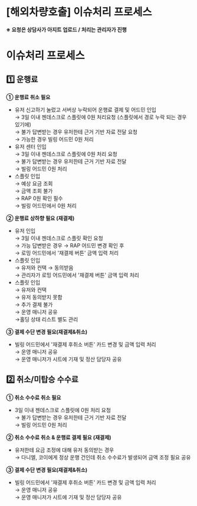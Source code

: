 # [해외차량호출] 이슈처리 프로세스

****※ 요청은 상담사가 아지트 업로드 / 처리는 관리자가 진행****

**이슈처리 프로세스**
=============

**1️⃣ 운행료**
-----------

**① 운행료 취소 필요**

* 유저 신고하기 눌렀고 서버상 누락되어 운행료 결제 및 어드민 인입  
  → 3일 이내 젠데스크로 스플릿에 0원 처리요청 (스플릿에서 경로 누락 되는 경우 있기에)  
  → 불가 답변받는 경우 유저한테 근거 기반 자료 전달 요청  
  → 가능한 경우 빌링 어드민 0원 처리
* 유저 센터 인입  
  → 3일 이내 젠데스크로 스플릿에 0원 처리 요청  
  → 불가 답변받는 경우 유저한테 근거 기반 자료 전달  
  → 빌링 어드민 0원 처리
* 스플릿 인입  
  → 예상 요금 조회  
  → 금액 조회 불가  
  → RAP 0원 확인 필수  
  → 빌링 어드민에서 0원 처리

**② 운행료 상하향 필요 (재결제)**

* 유저 인입  
  → 3일 이내 젠데스크로 스플릿 확인 요청  
  → 가능 답변받은 경우 → RAP 어드민 변경 확인 후  
  → 로밍 어드민에서 '재결제 버튼' 금액 입력 처리
* 스플릿 인입  
  → 유저와 컨택 → 동의받음  
  → 관리자가 로밍 어드민에서 '재결제 버튼' 금액 입력 처리
* 스플릿 인입  
  → 유저와 컨택  
  → 유저 동의받지 못함  
  → 추가 결제 불가  
  → 운영 매니저 공유  
  →홀딩 상태 리스트 별도 관리

**③ 결제 수단 변경 필요(재결제&취소)**

* 빌링 어드민에서 '재결제 후취소 버튼' 카드 변경 및 금액 입력 처리  
  → 운영 매니저 공유  
  → 운영 매니저가 시트에 기재 및 정산 담당자 공유

**2️⃣ 취소/미탑승 수수료**
------------------

**① 취소 수수료 취소 필요**

* 3일 이내 젠데스크로 스플릿에 0원 처리 요청  
  → 불가 답변받는 경우 유저한테 근거 기반 자료 전달   
  → 빌링 어드민 0원 처리

**② 취소 수수료 취소 & 운행료 결제 필요 (재결제)**

* 유저한테 요금 조정에 대해 유저 동의받는 경우   
  → 다니엘, 코이에게 정상 운행 건인데 취소 수수료가 발생되어 금액 조정 필요 공유

**③ 결제 수단 변경 필요(재결제&취소)**

* 빌링 어드민에서 '재결제 후취소 버튼' 카드 변경 및 금액 입력 처리  
  → 운영 매니저 공유   
  → 운영 매니저가 시트에 기재 및 정산 담당자 공유